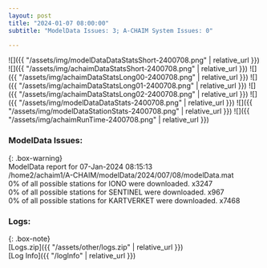 ```yaml
---
layout: post
title: "2024-01-07 08:00:00"
subtitle: "ModelData Issues: 3; A-CHAIM System Issues: 0"

---
```


![]({{ "/assets/img/modelDataDataStatsShort-2400708.png" | relative_url }})
![]({{ "/assets/img/achaimDataStatsShort-2400708.png" | relative_url }})
![]({{ "/assets/img/achaimDataStatsLong00-2400708.png" | relative_url }})
![]({{ "/assets/img/achaimDataStatsLong01-2400708.png" | relative_url }})
![]({{ "/assets/img/achaimDataStatsLong02-2400708.png" | relative_url }})
![]({{ "/assets/img/modelDataDataStats-2400708.png" | relative_url }})
![]({{ "/assets/img/modelDataStationStats-2400708.png" | relative_url }})
![]({{ "/assets/img/achaimRunTime-2400708.png" | relative_url }})


### ModelData Issues:  
  
{: .box-warning}  
 ModelData report for 07-Jan-2024 08:15:13   
 /home2/achaim1/A-CHAIM/modelData/2024/007/08/modelData.mat   
 0% of all possible stations for IONO were downloaded. x3247   
 0% of all possible stations for SENTINEL were downloaded. x967   
 0% of all possible stations for KARTVERKET were downloaded. x7468   
  


### Logs:  
  
{: .box-note}  
[Logs.zip]({{ "/assets/other/logs.zip" | relative_url }})  
[Log Info]({{ "/logInfo" | relative_url }})  

